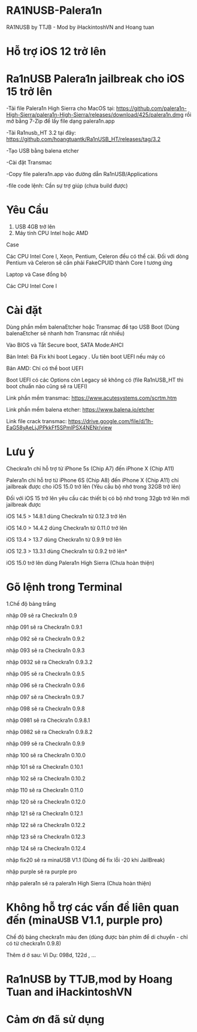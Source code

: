 # RA1NUSB-Palera1n
RA1NUSB by TTJB - Mod by iHackintoshVN and Hoang tuan

# Hỗ trợ iOS 12 trở lên 


# Ra1nUSB Palera1n jailbreak cho iOS 15 trở lên 

-Tải file Palera1n High Sierra cho MacOS tại: https://github.com/palera1n-High-Sierra/palera1n-High-Sierra/releases/download/425/palera1n.dmg rồi mở bằng 7-Zip để lấy file dạng palera1n.app

-Tải Ra1nusb_HT 3.2 tại đây: https://github.com/hoangtuantk/Ra1nUSB_HT/releases/tag/3.2

-Tạo USB bằng balena etcher

-Cài đặt Transmac

-Copy file palera1n.app vào đường dẫn Ra1nUSB/Applications

-file code lệnh: Cần sự trợ giúp (chưa build được)

# Yêu Cầu
1. USB 4GB trở lên
2. Máy tính CPU Intel hoặc AMD

Case

Các CPU Intel Core I, Xeon, Pentium, Celeron đều có thể cài.
Đối với dòng Pentium và Celeron sẽ cần phải FakeCPUID thành Core I tương ứng


Laptop và Case đồng bộ

Các CPU Intel Core I

# Cài đặt

Dùng phần mềm balenaEtcher hoặc Transmac để tạo USB Boot (Dùng balenaEtcher sẽ nhanh hơn Transmac rất nhiều)

Vào BIOS và Tắt Secure boot, SATA Mode:AHCI

Bản Intel: Đã Fix khi boot Legacy . Ưu tiên boot UEFI nếu máy có

Bản AMD: Chỉ có thể boot UEFI

Boot UEFI có các Options còn Legacy sẽ không có (file Ra1nUSB_HT thì boot chuẩn nào cũng sẽ ra UEFI)

Link phần mềm transmac: https://www.acutesystems.com/scrtm.htm

Link phần mềm balena etcher: https://www.balena.io/etcher

Link file crack transmac: https://drive.google.com/file/d/1h-EaG58yAeLjJPPkkFf5SPmlPSX4NENr/view

# Lưu ý
 Checkra1n chỉ hỗ trợ từ iPhone 5s (Chip A7) đến iPhone X (Chip A11)

 Palera1n chỉ hỗ trợ từ iPhone 6S  (Chip A8) đến iPhone X (Chip A11) chỉ jailbreak được cho iOS 15.0 trở lên (Yêu cầu bộ nhớ trong 32GB trở lên)
 
Đối với iOS 15 trở lên yêu cầu các thiết bị có bộ nhớ trong 32gb trở lên mới jailbreak được

 iOS 14.5 > 14.8.1 dùng Checkra1n từ 0.12.3 trở lên

iOS 14.0 > 14.4.2 dùng Checkra1n từ 0.11.0 trở lên

iOS 13.4 > 13.7 dùng Checkra1n từ 0.9.9 trở lên

iOS 12.3 > 13.3.1 dùng Checkra1n từ 0.9.2 trở lên*

iOS 15.0 trở lên dùng Palera1n High Sierra (Chưa hoàn thiện)

# Gõ lệnh trong Terminal

1.Chế độ bảng trắng

nhập 09 sẽ ra Checkra1n 0.9

nhập 091 sẽ ra Checkra1n 0.9.1

nhập 092 sẽ ra Checkra1n 0.9.2

nhập 093 sẽ ra Checkra1n 0.9.3

nhập 0932 sẽ ra Checkra1n 0.9.3.2

nhập 095 sẽ ra Checkra1n 0.9.5

nhập 096 sẽ ra Checkra1n 0.9.6

nhập 097 sẽ ra Checkra1n 0.9.7

nhập 098 sẽ ra Checkra1n 0.9.8

nhập 0981 sẽ ra Checkra1n 0.9.8.1

nhập 0982 sẽ ra Checkra1n 0.9.8.2

nhập 099 sẽ ra Checkra1n 0.9.9

nhập 100 sẽ ra Checkra1n 0.10.0

nhập 101 sẽ ra Checkra1n 0.10.1

nhập 102 sẽ ra Checkra1n 0.10.2

nhập 110 sẽ ra Checkra1n 0.11.0

nhập 120 sẽ ra Checkra1n 0.12.0

nhập 121 sẽ ra Checkra1n 0.12.1

nhập 122 sẽ ra Checkra1n 0.12.2

nhập 123 sẽ ra Checkra1n 0.12.3

nhập 124 sẽ ra Checkra1n 0.12.4

nhập fix20 sẽ ra minaUSB V1.1 (Dùng để fix lỗi -20 khi JailBreak)

nhập purple sẽ ra purple pro

nhập palera1n sẽ ra palera1n High Sierra (Chưa hoàn thiện)

# Không hỗ trợ các vấn đề liên quan đến (minaUSB V1.1, purple pro)

Chế độ bảng checkra1n màu đen (dùng được bàn phím để di chuyển - chỉ có từ checkra1n 0.9.8)

Thêm d ở sau: Ví Dụ: 098d, 122d , ...

# Ra1nUSB by TTJB,mod by Hoang Tuan and iHackintoshVN
# Cảm ơn đã sử dụng











